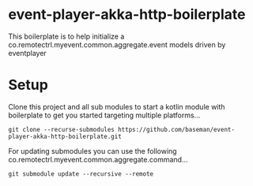 # event-player-akka-http-boilerplate
This boilerplate is to help initialize a co.remotectrl.myevent.common.aggregate.event models driven by eventplayer

# Setup

Clone this project and all sub modules to start a kotlin module with boilerplate to get you started targeting multiple platforms...

    git clone --recurse-submodules https://github.com/baseman/event-player-akka-http-boilerplate.git

For updating submodules you can use the following co.remotectrl.myevent.common.aggregate.command...

    git submodule update --recursive --remote
    
